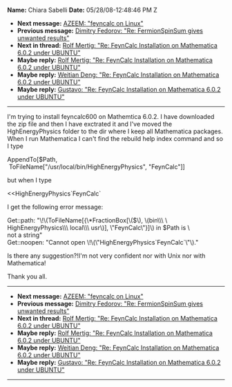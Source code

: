 **Name:** Chiara Sabelli
**Date:** 05/28/08-12:48:46 PM Z

  - **Next message:** [AZEEM: "feyncalc on Linux"](0492.html)
  - **Previous message:** [Dimitry Fedorov: "Re: FermionSpinSum gives
    unwanted results"](0490.html)
  - **Next in thread:** [Rolf Mertig: "Re: FeynCalc Installation on
    Mathematica 6.0.2 under UBUNTU"](0493.html)
  - **Maybe reply:** [Rolf Mertig: "Re: FeynCalc Installation on
    Mathematica 6.0.2 under UBUNTU"](0493.html)
  - **Maybe reply:** [Weitian Deng: "Re: FeynCalc Installation on
    Mathematica 6.0.2 under UBUNTU"](0498.html)
  - **Maybe reply:** [Gustavo: "Re: FeynCalc Installation on Mathematica
    6.0.2 under UBUNTU"](0559.html)

-----

I'm trying to install feyncalc600 on Mathemtica 6.0.2. I have downloaded
the zip file and then I have exctrated it and I've moved the
HghEnergyPhysics folder to the dir where I keep all Mathematica
packages. When I run Mathematica I can't find the rebuild help index
command and so I type  

AppendTo[$Path,  
 ToFileName["/usr/local/bin/HighEnergyPhysics",
"FeynCalc"]]  

but when I type  

\<\<HighEnergyPhysics\`FeynCalc\`  

I get the following error message:  

Get::path: "\\\!\\(ToFileName[{\\\*FractionBox[\\($\\),
\\(bin\\\\\\ \\  
HighEnergyPhysics\\\\\\ local\\\\\\ usr\\)], \\"FeynCalc\\"}]\\)
in $Path is \\  
not a string"  
Get::noopen: "Cannot open
\\\!\\(\\"HighEnergyPhysics\`FeynCalc\`\\"\\)."  

Is there any suggestion?\!I'm not very confident nor with Unix nor with
Mathematica\!  

Thank you all.  

-----

  - **Next message:** [AZEEM: "feyncalc on Linux"](0492.html)
  - **Previous message:** [Dimitry Fedorov: "Re: FermionSpinSum gives
    unwanted results"](0490.html)
  - **Next in thread:** [Rolf Mertig: "Re: FeynCalc Installation on
    Mathematica 6.0.2 under UBUNTU"](0493.html)
  - **Maybe reply:** [Rolf Mertig: "Re: FeynCalc Installation on
    Mathematica 6.0.2 under UBUNTU"](0493.html)
  - **Maybe reply:** [Weitian Deng: "Re: FeynCalc Installation on
    Mathematica 6.0.2 under UBUNTU"](0498.html)
  - **Maybe reply:** [Gustavo: "Re: FeynCalc Installation on Mathematica
    6.0.2 under UBUNTU"](0559.html)

-----

